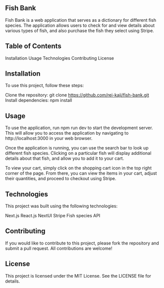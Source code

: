 ## Fish Bank

Fish Bank is a web application that serves as a dictionary for different fish species. The application allows users to check for and view details about various types of fish, and also purchase the fish they select using Stripe.

## Table of Contents

Installation
Usage
Technologies
Contributing
License

## Installation

To use this project, follow these steps:

Clone the repository: git clone https://github.com/rei-kaji/fish-bank.git
Install dependencies: npm install

## Usage

To use the application, run npm run dev to start the development server. This will allow you to access the application by navigating to http://localhost:3000 in your web browser.

Once the application is running, you can use the search bar to look up different fish species. Clicking on a particular fish will display additional details about that fish, and allow you to add it to your cart.

To view your cart, simply click on the shopping cart icon in the top right corner of the page. From there, you can view the items in your cart, adjust their quantities, and proceed to checkout using Stripe.

## Technologies

This project was built using the following technologies:

Next.js
React.js
NextUI
Stripe
Fish species API

## Contributing

If you would like to contribute to this project, please fork the repository and submit a pull request. All contributions are welcome!

## License

This project is licensed under the MIT License. See the LICENSE file for details.

